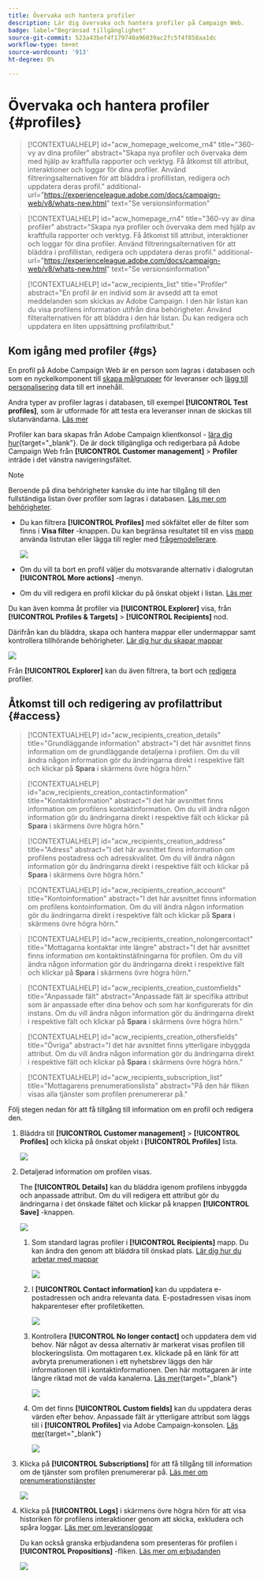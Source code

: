 ```yaml
---
title: Övervaka och hantera profiler
description: Lär dig övervaka och hantera profiler på Campaign Web.
badge: label="Begränsad tillgänglighet"
source-git-commit: 523a43bef4f179740a96039ac2fc5f4f858aa1dc
workflow-type: tm+mt
source-wordcount: '913'
ht-degree: 0%

---
```


# Övervaka och hantera profiler {#profiles}

>[!CONTEXTUALHELP]
>id="acw_homepage_welcome_rn4"
>title="360-vy av dina profiler"
>abstract="Skapa nya profiler och övervaka dem med hjälp av kraftfulla rapporter och verktyg. Få åtkomst till attribut, interaktioner och loggar för dina profiler. Använd filtreringsalternativen för att bläddra i profillistan, redigera och uppdatera deras profil."
>additional-url="https://experienceleague.adobe.com/docs/campaign-web/v8/whats-new.html" text="Se versionsinformation"

<!--TO REMOVE BELOW-->
>[!CONTEXTUALHELP]
>id="acw_homepage_rn4"
>title="360-vy av dina profiler"
>abstract="Skapa nya profiler och övervaka dem med hjälp av kraftfulla rapporter och verktyg. Få åtkomst till attribut, interaktioner och loggar för dina profiler. Använd filtreringsalternativen för att bläddra i profillistan, redigera och uppdatera deras profil."
>additional-url="https://experienceleague.adobe.com/docs/campaign-web/v8/whats-new.html" text="Se versionsinformation"

<!--TO REMOVE ABOVE-->


>[!CONTEXTUALHELP]
>id="acw_recipients_list"
>title="Profiler"
>abstract="En profil är en individ som är avsedd att ta emot meddelanden som skickas av Adobe Campaign. I den här listan kan du visa profilens information utifrån dina behörigheter. Använd filteralternativen för att bläddra i den här listan. Du kan redigera och uppdatera en liten uppsättning profilattribut."

## Kom igång med profiler {#gs}

En profil på Adobe Campaign Web är en person som lagras i databasen och som en nyckelkomponent till [skapa målgrupper](create-audience.md) för leveranser och [lägg till personalisering](../personalization/personalize.md) data till ert innehåll.

Andra typer av profiler lagras i databasen, till exempel **[!UICONTROL Test profiles]**, som är utformade för att testa era leveranser innan de skickas till slutanvändarna. [Läs mer](test-profiles.md)

Profiler kan bara skapas från Adobe Campaign klientkonsol - [lära dig hur](https://experienceleague.adobe.com/docs/campaign/campaign-v8/audience/add-profiles/create-profiles.html){target="_blank"}. De är dock tillgängliga och redigerbara på Adobe Campaign Web från **[!UICONTROL Customer management]** > **Profiler** inträde i det vänstra navigeringsfältet.

>[!NOTE]
>
>Beroende på dina behörigheter kanske du inte har tillgång till den fullständiga listan över profiler som lagras i databasen. [Läs mer om behörigheter](../get-started/permissions.md).

* Du kan filtrera **[!UICONTROL Profiles]** med sökfältet eller de filter som finns i **Visa filter** -knappen. Du kan begränsa resultatet till en viss [mapp](../get-started/permissions.md#folders) använda listrutan eller lägga till regler med [frågemodellerare](../query/query-modeler-overview.md).

  ![](assets/profiles-list-filters.png)

* Om du vill ta bort en profil väljer du motsvarande alternativ i dialogrutan **[!UICONTROL More actions]** -menyn.

* Om du vill redigera en profil klickar du på önskat objekt i listan. [Läs mer](#access)

Du kan även komma åt profiler via **[!UICONTROL Explorer]** visa, från **[!UICONTROL Profiles & Targets]** > **[!UICONTROL Recipients]** nod.

Därifrån kan du bläddra, skapa och hantera mappar eller undermappar samt kontrollera tillhörande behörigheter. [Lär dig hur du skapar mappar](../get-started/permissions.md#folders)

![](assets/profiles-explorer-folder.png)

Från **[!UICONTROL Explorer]** kan du även filtrera, ta bort och [redigera](#access) profiler.

## Åtkomst till och redigering av profilattribut {#access}

>[!CONTEXTUALHELP]
>id="acw_recipients_creation_details"
>title="Grundläggande information"
>abstract="I det här avsnittet finns information om de grundläggande detaljerna i profilen. Om du vill ändra någon information gör du ändringarna direkt i respektive fält och klickar på **Spara** i skärmens övre högra hörn."

>[!CONTEXTUALHELP]
>id="acw_recipients_creation_contactinformation"
>title="Kontaktinformation"
>abstract="I det här avsnittet finns information om profilens kontaktinformation. Om du vill ändra någon information gör du ändringarna direkt i respektive fält och klickar på **Spara** i skärmens övre högra hörn."

>[!CONTEXTUALHELP]
>id="acw_recipients_creation_address"
>title="Adress"
>abstract="I det här avsnittet finns information om profilens postadress och adresskvalitet. Om du vill ändra någon information gör du ändringarna direkt i respektive fält och klickar på **Spara** i skärmens övre högra hörn."

>[!CONTEXTUALHELP]
>id="acw_recipients_creation_account"
>title="Kontoinformation"
>abstract="I det här avsnittet finns information om profilens kontoinformation. Om du vill ändra någon information gör du ändringarna direkt i respektive fält och klickar på **Spara** i skärmens övre högra hörn."

>[!CONTEXTUALHELP]
>id="acw_recipients_creation_nolongercontact"
>title="Mottagarna kontaktar inte längre"
>abstract="I det här avsnittet finns information om kontaktinställningarna för profilen. Om du vill ändra någon information gör du ändringarna direkt i respektive fält och klickar på **Spara** i skärmens övre högra hörn."

>[!CONTEXTUALHELP]
>id="acw_recipients_creation_customfields"
>title="Anpassade fält"
>abstract="Anpassade fält är specifika attribut som är anpassade efter dina behov och som har konfigurerats för din instans. Om du vill ändra någon information gör du ändringarna direkt i respektive fält och klickar på **Spara** i skärmens övre högra hörn."

>[!CONTEXTUALHELP]
>id="acw_recipients_creation_othersfields"
>title="Övriga"
>abstract="I det här avsnittet finns ytterligare inbyggda attribut. Om du vill ändra någon information gör du ändringarna direkt i respektive fält och klickar på **Spara** i skärmens övre högra hörn."

>[!CONTEXTUALHELP]
>id="acw_recipients_subscription_list"
>title="Mottagarens prenumerationslista"
>abstract="På den här fliken visas alla tjänster som profilen prenumererar på."

Följ stegen nedan för att få tillgång till information om en profil och redigera den.

1. Bläddra till **[!UICONTROL Customer management]** > **[!UICONTROL Profiles]** och klicka på önskat objekt i **[!UICONTROL Profiles]** lista.

   ![](assets/profiles-list-select.png)

1. Detaljerad information om profilen visas.

   The **[!UICONTROL Details]** kan du bläddra igenom profilens inbyggda och anpassade attribut. Om du vill redigera ett attribut gör du ändringarna i det önskade fältet och klickar på knappen **[!UICONTROL Save]** -knappen.

   ![](assets/profile-details.png)

   1. Som standard lagras profiler i **[!UICONTROL Recipients]** mapp. Du kan ändra den genom att bläddra till önskad plats. [Lär dig hur du arbetar med mappar](../get-started/permissions.md#folders)

      ![](assets/profile-folder.png)

   1. I **[!UICONTROL Contact information]** kan du uppdatera e-postadressen och andra relevanta data. E-postadressen visas inom hakparenteser efter profiletiketten.

      ![](assets/profile-address.png)

   1. Kontrollera **[!UICONTROL No longer contact]** och uppdatera dem vid behov. När något av dessa alternativ är markerat visas profilen till blockeringslista. Om mottagaren t.ex. klickade på en länk för att avbryta prenumerationen i ett nyhetsbrev läggs den här informationen till i kontaktinformationen. Den här mottagaren är inte längre riktad mot de valda kanalerna. [Läs mer](https://experienceleague.adobe.com/docs/campaign/campaign-v8/send/failures/quarantines.html){target="_blank"}

      ![](assets/profile-no-longer-contact.png)

   1. Om det finns **[!UICONTROL Custom fields]** kan du uppdatera deras värden efter behov. Anpassade fält är ytterligare attribut som läggs till i **[!UICONTROL Profiles]** via Adobe Campaign-konsolen. [Läs mer](https://experienceleague.adobe.com/docs/campaign/campaign-v8/developer/shemas-forms/extend-schema.html){target="_blank"}

      ![](assets/profile-custom-fields.png)

1. Klicka på **[!UICONTROL Subscriptions]** för att få tillgång till information om de tjänster som profilen prenumererar på. [Läs mer om prenumerationstjänster](manage-services.md)

   ![](assets/profile-subscriptions.png)

1. Klicka på **[!UICONTROL Logs]** i skärmens övre högra hörn för att visa historiken för profilens interaktioner genom att skicka, exkludera och spåra loggar. [Läs mer om leveransloggar](../monitor/delivery-logs.md)

   Du kan också granska erbjudandena som presenteras för profilen i **[!UICONTROL Propositions]** -fliken. [Läs mer om erbjudanden](../msg/offers.md)

   ![](assets/profile-logs.png)
